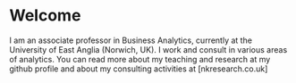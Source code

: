# Welcome

I am an associate professor in Business Analytics, currently at the University of East Anglia (Norwich, UK). I work and consult in various areas of analytics. You can read more about my teaching and research at my github profile and about my consulting activities at [nkresearch.co.uk] 

